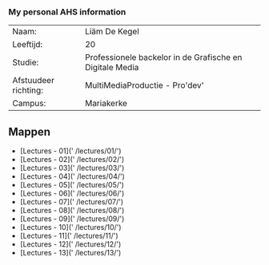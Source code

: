 ### My personal AHS information

|                       |                                                             |
| --------------------- | ----------------------------------------------------------- |
| Naam:                 | Liäm De Kegel                                               |
| Leeftijd:             | 20                                                          |
| Studie:               | Professionele backelor in de Grafische en Digitale Media    |
| Afstuudeer richting:  | MultiMediaProductie - Pro'dev'                              |
| Campus:               | Mariakerke                                                  |


Mappen
------

- [Lectures - 01](' /lectures/01/')
- [Lectures - 02](' /lectures/02/')
- [Lectures - 03](' /lectures/03/')
- [Lectures - 04](' /lectures/04/')
- [Lectures - 05](' /lectures/05/')
- [Lectures - 06](' /lectures/06/')
- [Lectures - 07](' /lectures/07/')
- [Lectures - 08](' /lectures/08/')
- [Lectures - 09](' /lectures/09/')
- [Lectures - 10](' /lectures/10/')
- [Lectures - 11](' /lectures/11/')
- [Lectures - 12](' /lectures/12/')
- [Lectures - 13](' /lectures/13/')